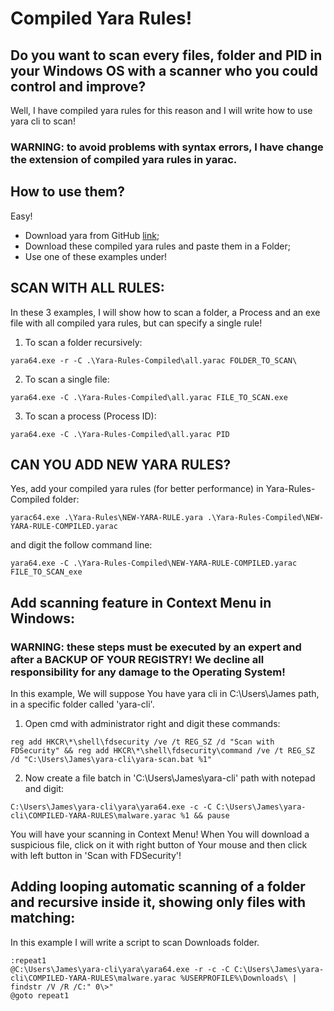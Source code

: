 # Compiled Yara Rules!

## Do you want to scan every files, folder and PID in your Windows OS with a scanner who you could control and improve?

Well, I have compiled yara rules for this reason and I will write how to use yara cli to scan!

### WARNING: to avoid problems with syntax errors, I have change the extension of compiled yara rules in yarac.

## How to use them?

Easy!
- Download yara from GitHub <a href="https://github.com/VirusTotal/yara/releases">link</a>;
- Download these compiled yara rules and paste them in a Folder;
- Use one of these examples under!

## SCAN WITH ALL RULES:
In these 3 examples, I will show how to scan a folder, a Process and an exe file with all compiled yara rules, but can specify a single rule!

1. To scan a folder recursively:
```
yara64.exe -r -C .\Yara-Rules-Compiled\all.yarac FOLDER_TO_SCAN\
```

2. To scan a single file:
```
yara64.exe -C .\Yara-Rules-Compiled\all.yarac FILE_TO_SCAN.exe
```

3. To scan a process (Process ID):
```
yara64.exe -C .\Yara-Rules-Compiled\all.yarac PID
```
## CAN YOU ADD NEW YARA RULES?

Yes, add your compiled yara rules (for better performance) in Yara-Rules-Compiled folder:

```
yarac64.exe .\Yara-Rules\NEW-YARA-RULE.yara .\Yara-Rules-Compiled\NEW-YARA-RULE-COMPILED.yarac
```

and digit the follow command line:

```
yara64.exe -C .\Yara-Rules-Compiled\NEW-YARA-RULE-COMPILED.yarac FILE_TO_SCAN_exe
```

## Add scanning feature in Context Menu in Windows:

### WARNING: these steps must be executed by an expert and after a BACKUP OF YOUR REGISTRY! We decline all responsibility for any damage to the Operating System!

In this example, We will suppose You have yara cli in C:\Users\James path, in a specific folder called 'yara-cli'.

1. Open cmd with administrator right and digit these commands:

```
reg add HKCR\*\shell\fdsecurity /ve /t REG_SZ /d "Scan with FDSecurity" && reg add HKCR\*\shell\fdsecurity\command /ve /t REG_SZ /d "C:\Users\James\yara-cli\yara-scan.bat %1"
```

2. Now create a file batch in 'C:\Users\James\yara-cli' path with notepad and digit:

```
C:\Users\James\yara-cli\yara\yara64.exe -c -C C:\Users\James\yara-cli\COMPILED-YARA-RULES\malware.yarac %1 && pause
```

You will have your scanning in Context Menu! When You will download a suspicious file, click on it with right button of Your mouse and then click with left button in 'Scan with FDSecurity'!

## Adding looping automatic scanning of a folder and recursive inside it, showing only files with matching:

In this example I will write a script to scan Downloads folder.


```
:repeat1
@C:\Users\James\yara-cli\yara\yara64.exe -r -c -C C:\Users\James\yara-cli\COMPILED-YARA-RULES\malware.yarac %USERPROFILE%\Downloads\ | findstr /V /R /C:" 0\>"
@goto repeat1
```
